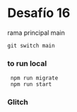 # Desafío 16

rama principal main

```
git switch main
```

### to run local

```
 npm run migrate
 npm run start
```

### Glitch

